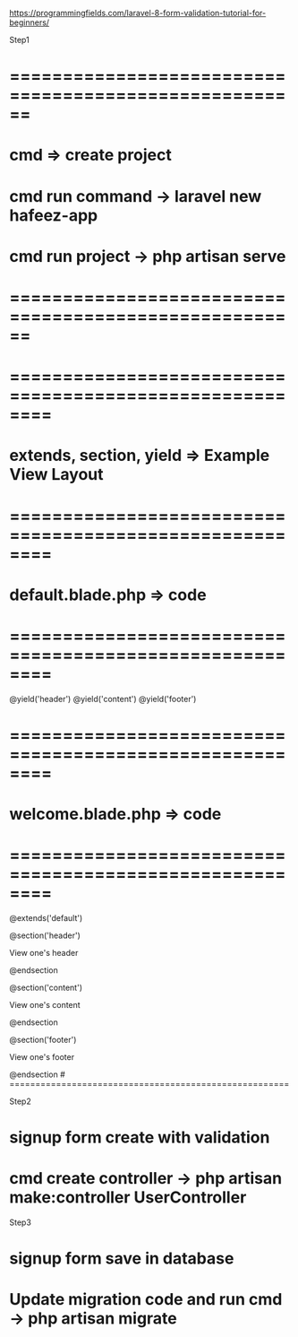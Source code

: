 https://programmingfields.com/laravel-8-form-validation-tutorial-for-beginners/


Step1


# ======================================================
# cmd => create project
# cmd run command -> laravel new hafeez-app
# cmd run project -> php artisan serve 
# ======================================================



# ========================================================
# extends, section, yield => Example View Layout
# ========================================================


# default.blade.php => code
# ========================================================
<html>
<body>
@yield('header')
@yield('content')
@yield('footer')
</body>
</html>


# ========================================================
# welcome.blade.php => code
# ========================================================
@extends('default')

@section('header')
    <p>View one's header</p>
@endsection

@section('content')
    <p>View one's content</p>
@endsection

@section('footer')
   <p>View one's footer</p>
@endsection
# ======================================================



Step2
# signup form create with validation
# cmd create controller -> php artisan make:controller UserController



Step3
# signup form save in database
# Update migration code and run cmd -> php artisan migrate



